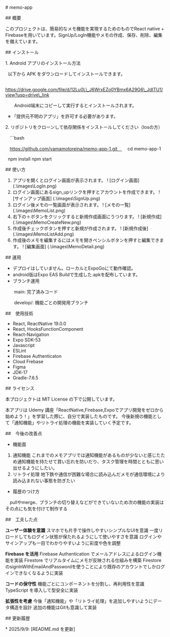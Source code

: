 \# memo-app



\## 概要



このプロジェクトは、簡易的なメモ機能を実現するためのものでReact native + Firebaseを用いています。SignUp/LogIn機能やメモの作成、保存、削除、編集を備えています。



\## インストール



1\. Android アプリのインストール方法

&nbsp;  以下から APK をダウンロードしてインストールできます。

&nbsp; https://drive.google.com/file/d/12Lu0L\_J6WrxEZo0YBmx6A29G6\_JdITU1/view?usp=drive\_link

　　Android端末にコピーして実行するとインストールされます。  

&nbsp;  ※ 「提供元不明のアプリ」を許可する必要があります。



2\. リポジトリをクローンして依存関係をインストールしてください（Iosの方）

　```bash

　https://github.com/yamamotoreina/memo-app-1.git　
　cd memo-app-1

  npm install
  npm start





\## 使い方



1. アプリを開くとログイン画面が表示されます。
   ! \[ログイン画面] (.\\images\\LogIn.png)
2. ログイン画面にあるsign\_upリンクを押すとアカウントを作成できます。
   ! \[サインアップ画面] (.\\images\\SignUp.png)
3. ログイン後メモの一覧画面が表示されます。
   ! \[メモの一覧] (.\\images\\MemoList.png)
4. 右下の＋ボタンをクリックすると新規作成画面にうつります。
   ! \[新規作成] (.\\images\\MemoCreateNew.png)
5. 作成後チェックボタンを押すと新規が作成されます。
   ! \[新規作成後] (.\\images\\MemoListAdd.png)
6. 作成後のメモを編集するにはメモを開きペンシルボタンを押すと編集できます。
   ! \[編集画面] (.\\images\\MemoDetail.png)



\## 運用



* デプロイはしていません。ローカルとExpoGoにて動作確認。
* android版はExpo EAS Buildで生成した.apkを配布しています。
* ブランチ運用

　　main: 完了済みコード

　　develop/: 機能ごとの開発用ブランチ



\##　使用技術



* React, ReactNative  19.0.0
* React, HooksFunctionComponent
* React-Navigation
* Expo SDK-53
* Javascript
* ESLint
* Firebase Authenticaton
* Cloud Frebase
* Figma
* JDK-17
* Gradle-7.6.5



\## ライセンス



本プロジェクトは MIT License の下で公開しています。



本アプリは Udemy 講座「ReactNative,Firebase,Expoでアプリ開発をゼロから始めよう！」を学習した際に、自分で実装したものです。
今後新規の機能として「通知機能」やリトライ処理の機能を実装していく予定です。





\##　今後の改善点



* 機能面



1. 通知機能
   これまでのメモアプリでは通知機能があるものが少ないと感じたため通知機能を持たせて買い忘れを防いだり、タスク管理を時間とともに思い出せるようにしたい。
2. リトライ処理
   地下鉄や通信が困難な場合に読み込んだメモが通信環境により読み込まれない事態を防ぎたい

* 履歴のつけ方

　pullやmerge、ブランチの切り替えなどができていないため次の機能の実装はその点にも気を付けて制作する



\##　工夫した点



**ユーザー体験を意識**
スマホでも片手で操作しやすいシンプルなUIを意識
一度リロードしてもログイン状態が保たれるようにして使いやすさを意識
ログインやサインアップも一目でわかりやすいように彩度や色を調整

**Firebase を活用**
Firebase Authentication でメールアドレスによるログイン機能を実装
Firestore でリアルタイムにメモが反映される仕組みを構築
FirestoreのsignInWithEmailAndPasswordを使うことにより既存のアカウントでしかログインできなくなるように実装

**コードの保守性**
機能ごとにコンポーネントを分割し、再利用性を意識
TypeScript を導入して型安全に実装

**拡張性を考慮**
今後「通知機能」や「リトライ処理」を追加しやすいようにデータ構造を設計
追加の機能はGitも意識して実装



\## 更新履歴



\* 2025/9/9: \[README.md を更新]
